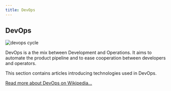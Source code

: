 ```yaml
---
title: DevOps
---
```

## DevOps

<img src="http://blog.xebialabs.com/wp-content/uploads/2016/03/DevOps-cycle-PPT-COLOURS.png" alt="devops cycle" border="0">

DevOps is a the mix between Development and Operations. It aims to automate the product pipeline and to ease cooperation between developers and operators.

This section contains articles introducing technologies used in DevOps.

<a href="https://en.wikipedia.org/wiki/DevOps">Read more about DevOps on Wikipedia...</a>
